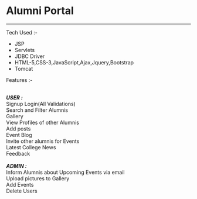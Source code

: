 <h1>Alumni Portal</h1>
<hr>
<p>Tech Used :- </p>
<ul>
  <li>JSP</li>
  <li>Servlets</li>
  <li>JDBC Driver</li>
  <li>HTML-5,CSS-3,JavaScript,Ajax,Jquery,Bootstrap</li>
  <li>Tomcat</li>
</ul>
<p>Features :- </p>
</br>
<i><b>USER : </b></i></br>
Signup Login(All Validations)</br>
Search and Filter Alumnis</br>
Gallery </br>
View Profiles of other Alumnis </br>
Add posts </br>
Event Blog </br>Invite other alumnis for Events
</br>Latest College News </br>
Feedback</br>
</br>
<i><b>ADMIN : </b></i></br>
Inform Alumnis about Upcoming Events via email </br>
Upload pictures to Gallery </br>
Add Events </br>
Delete Users
